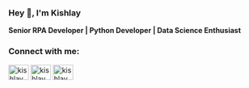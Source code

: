 ### Hey 👋, I'm Kishlay

**Senior RPA Developer | Python Developer | Data Science Enthusiast**
<!--
**KishlaySingh/KishlaySingh** is a ✨ _special_ ✨ repository because its `README.md` (this file) appears on your GitHub profile.

Here are some ideas to get you started:

- 🔭 I’m currently working on Robotics Process Automation as a Senior Developer 
- 🌱 I’m currently learning ...
- 👯 I’m looking to collaborate on ...
- 🤔 I’m looking for help with ...
- 💬 Ask me about ...
- 📫 How to reach me: ...
- 😄 Pronouns: ...
- ⚡ Fun fact: I love to 
-->

<h3 align="left">Connect with me:</h3>
<p align="left">
<a href="https://linkedin.com/in/kishlay" target="blank"><img align="center" src="https://raw.githubusercontent.com/rahuldkjain/github-profile-readme-generator/master/src/images/icons/Social/linked-in-alt.svg" alt="kishlay" height="30" width="40" /></a>
<a href="https://kaggle.com/kishlay singh" target="blank"><img align="center" src="https://raw.githubusercontent.com/rahuldkjain/github-profile-readme-generator/master/src/images/icons/Social/kaggle.svg" alt="kishlay singh" height="30" width="40" /></a>
<a href="https://www.hackerrank.com/kishlay singh" target="blank"><img align="center" src="https://raw.githubusercontent.com/rahuldkjain/github-profile-readme-generator/master/src/images/icons/Social/hackerrank.svg" alt="kishlay singh" height="30" width="40" /></a>
</p>
